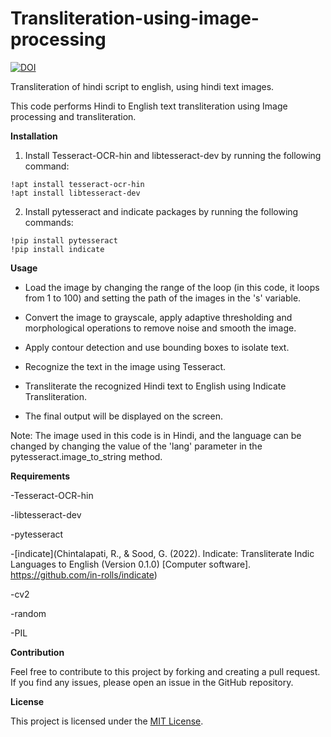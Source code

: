 # Transliteration-using-image-processing

[![DOI](https://zenodo.org/badge/625955329.svg)](https://zenodo.org/badge/latestdoi/625955329)

Transliteration of hindi script to english, using hindi text images.

This code performs Hindi to English text transliteration using Image processing and transliteration.

**Installation**
1) Install Tesseract-OCR-hin and libtesseract-dev by running the following command:

```
!apt install tesseract-ocr-hin
!apt install libtesseract-dev
```
2) Install pytesseract and indicate packages by running the following commands:
```
!pip install pytesseract
!pip install indicate
```
**Usage**

- Load the image by changing the range of the loop (in this code, it loops from 1 to 100) and setting the path of the images in the 's' variable.

- Convert the image to grayscale, apply adaptive thresholding and morphological operations to remove noise and smooth the image.

- Apply contour detection and use bounding boxes to isolate text.

- Recognize the text in the image using Tesseract.

- Transliterate the recognized Hindi text to English using Indicate Transliteration.

- The final output will be displayed on the screen.

Note: The image used in this code is in Hindi, and the language can be changed by changing the value of the 'lang' parameter in the pytesseract.image_to_string method.

**Requirements**

-Tesseract-OCR-hin

-libtesseract-dev

-pytesseract

-[indicate](Chintalapati, R., & Sood, G. (2022). Indicate: Transliterate Indic Languages to English (Version 0.1.0) [Computer software]. https://github.com/in-rolls/indicate)

-cv2

-random

-PIL


**Contribution**

Feel free to contribute to this project by forking and creating a pull request. If you find any issues, please open an issue in the GitHub repository.

**License**


This project is licensed under the [MIT License](https://github.com/mahik2604/Transliteration-using-image-processing/blob/main/LICENSE).
